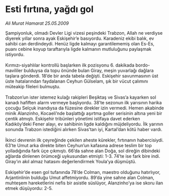 # Esti fırtına, yağdı gol

*Ali Murat Hamarat 25.05.2009*

<div class="taraf_structure_2col_1zq">
<div class="margen_n">



 <p>Şampiyonluk, olmadı Devler Ligi vizesi peşindeki Trabzon, Allah ne verdiyse diyerek yıllar sonra ayak Eskişehir’e basıyordu. Karadeniz ekibi balık, ev sahibi can derdindeydi. Henüz ligde kalmayı garantilememiş olan Es-Es, puanı cebine koyup taraftarıyla ligde kalmanın mutluluğunu paylaşmak istiyordu. <br/><br/>Kırmızı-siyahlılar kontrollü başlarken ilk pozisyonu 6. dakikada bordo-mavililer bulduysa da topu önünde bulan Giray, meşin yuvarlağı dağlara taşlara gönderdi. 18’de bir anda tabela değişti. Eskişehir savunmasının üst üste hatalarından faydalanan Ceyhun Gülselam, şık bir vücut çalımını müteakip fileleri bulmuştu. <br/><br/>Trabzon’un ister istemez kulağı rakipleri Beşiktaş ve Sivas’a kayarken sol kanadı hafiften alarm vermeye başlıyordu. 38’te sezonun ilk yarısının harika çocuğu Selçuk inandıysa da füzesine direkler izin vermedi. Hemen akabinde minik Alanzinho, Kocaeli’nde başlattığı aşırtma goller serisinin altına yeni bir çentik atmıştı. Eskişehir tribünleri yönetimi istifaya davet ederken Kadıköy’deki Fener alayı, ev sahibinin ligde kaldığını müjdeliyordu. İlk yarının sonunda Trabzon istediğini alırken Sivas’tan iyi, Kartal’dan kötü haber vardı. <br/><br/>İkinci devrenin ilk çeyreğinde çekilen aheste kürekler, fırtınanın habercisiydi. 63’te Umut arka direkte biten Ceyhun’un kafasına adrese teslim bir top yolladığında fark üçe çıkmıştı. 66’da sahne alan Doğa, sol direğin dibindeki ağlarda dinlenen örümceği uykusundan etmişti: 1-3. 74’te ise fark bire indi. Giray’ın akıl almaz hatasını değerlendirmek Youla’ya düşmüştü. <br/><br/>Eskişehir’de esen gol tufanında 78’de Colman, maestro olduğunu hatırlıyor, Arjantinlinin bulduğu Umut affetmiyordu. 89’da yine sahne alan Colman, muhteşem hareketlerini nefis bir asistle süslüyor, Alanzinho’ya ise skoru ilan etmek düşüyordu: 2-5.</p>
<br/>
<br/>
<br/>



<br/>


<div id="taraf_not">
</div>

</div>


</div>
